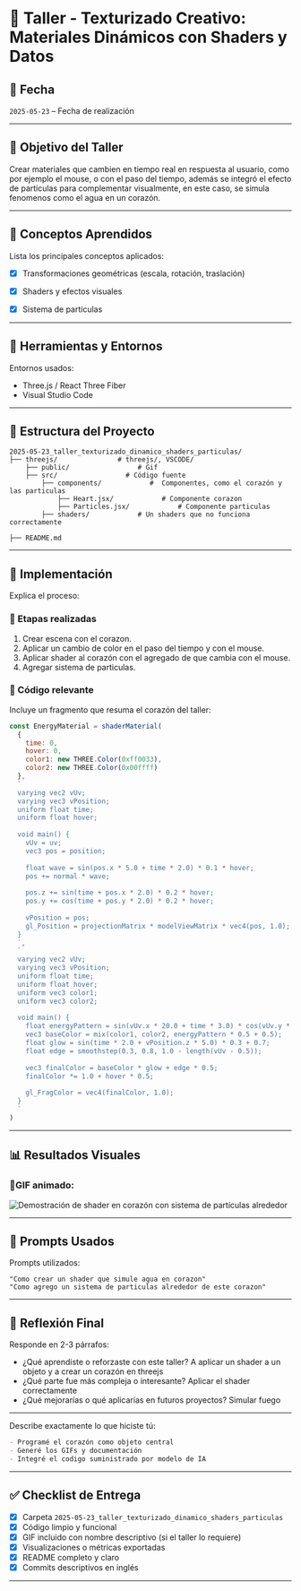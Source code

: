 # 🧪 Taller - Texturizado Creativo: Materiales Dinámicos con Shaders y Datos

## 📅 Fecha
`2025-05-23` – Fecha de realización 

---

## 🎯 Objetivo del Taller

Crear materiales que cambien en tiempo real en respuesta al usuario, como por ejemplo el mouse, o con el paso del tiempo, además se integró el efecto de partículas para complementar visualmente, en este caso, se simula fenomenos como el agua en un corazón.

---

## 🧠 Conceptos Aprendidos

Lista los principales conceptos aplicados:

- [x] Transformaciones geométricas (escala, rotación, traslación)
- [x] Shaders y efectos visuales
- [x] Sistema de partículas


---

## 🔧 Herramientas y Entornos

Entornos usados:

- Three.js / React Three Fiber
- Visual Studio Code


---

## 📁 Estructura del Proyecto

```
2025-05-23_taller_texturizado_dinamico_shaders_particulas/
├── threejs/               # threejs/, VSCODE/
    ├── public/                 # Gif
    ├── src/                 # Código fuente
        ├── components/            #  Componentes, como el corazón y las particulas
            ├── Heart.jsx/            # Componente corazon
            ├── Particles.jsx/            # Componente particulas
        ├── shaders/            # Un shaders que no funciona correctamente

├── README.md
```


---

## 🧪 Implementación

Explica el proceso:

### 🔹 Etapas realizadas
1. Crear escena con el corazon.
2. Aplicar un cambio de color en el paso del tiempo y con el mouse.
3. Aplicar shader al corazón con el agregado de que cambia con el mouse.
4. Agregar sistema de particulas.

### 🔹 Código relevante

Incluye un fragmento que resuma el corazón del taller:

```js
const EnergyMaterial = shaderMaterial(
  {
    time: 0,
    hover: 0,
    color1: new THREE.Color(0xff0033),
    color2: new THREE.Color(0x00ffff)
  },
  `
  varying vec2 vUv;
  varying vec3 vPosition;
  uniform float time;
  uniform float hover;
  
  void main() {
    vUv = uv;
    vec3 pos = position;
    
    float wave = sin(pos.x * 5.0 + time * 2.0) * 0.1 * hover;
    pos += normal * wave;
    
    pos.z += sin(time + pos.x * 2.0) * 0.2 * hover;
    pos.y += cos(time + pos.y * 2.0) * 0.2 * hover;
    
    vPosition = pos;
    gl_Position = projectionMatrix * modelViewMatrix * vec4(pos, 1.0);
  }
  `,
  `
  varying vec2 vUv;
  varying vec3 vPosition;
  uniform float time;
  uniform float hover;
  uniform vec3 color1;
  uniform vec3 color2;
  
  void main() {
    float energyPattern = sin(vUv.x * 20.0 + time * 3.0) * cos(vUv.y * 20.0 + time * 2.0);
    vec3 baseColor = mix(color1, color2, energyPattern * 0.5 + 0.5);
    float glow = sin(time * 2.0 + vPosition.z * 5.0) * 0.3 + 0.7;
    float edge = smoothstep(0.3, 0.8, 1.0 - length(vUv - 0.5));
    
    vec3 finalColor = baseColor * glow + edge * 0.5;
    finalColor *= 1.0 + hover * 0.5;
    
    gl_FragColor = vec4(finalColor, 1.0);
  }
  `
)

```

---

## 📊 Resultados Visuales

### 📌GIF animado:


![Demostración de shader en corazón con sistema de partículas alrededor](./threejs/taller21/public/DemostracionTallerShaderDinamico.gif)

---

## 🧩 Prompts Usados

Prompts utilizados:

```text
"Como crear un shader que simule agua en corazon"
"Como agrego un sistema de particulas alrededor de este corazon"
```


---

## 💬 Reflexión Final

Responde en 2-3 párrafos:

- ¿Qué aprendiste o reforzaste con este taller? A aplicar un shader a un objeto y a crear un corazón en threejs
- ¿Qué parte fue más compleja o interesante? Aplicar el shader correctamente
- ¿Qué mejorarías o qué aplicarías en futuros proyectos? Simular fuego

---


Describe exactamente lo que hiciste tú:

```markdown
- Programé el corazón como objeto central
- Generé los GIFs y documentación
- Integré el codigo suministrado por modelo de IA
```

---

## ✅ Checklist de Entrega

- [x] Carpeta `2025-05-23_taller_texturizado_dinamico_shaders_particulas`
- [x] Código limpio y funcional
- [x] GIF incluido con nombre descriptivo (si el taller lo requiere)
- [x] Visualizaciones o métricas exportadas
- [x] README completo y claro
- [x] Commits descriptivos en inglés

---